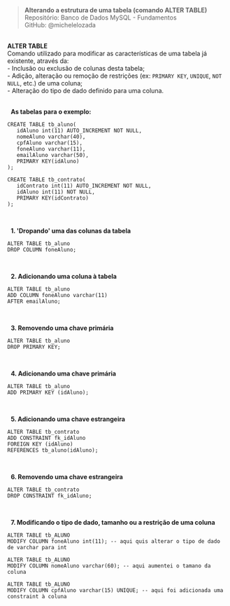 > **Alterando a estrutura de uma tabela (comando ALTER TABLE)**    
> Repositório: Banco de Dados MySQL - Fundamentos  
> GitHub: @michelelozada
&nbsp;
     
&nbsp;     
**ALTER TABLE**  
Comando utilizado para modificar as características de uma tabela já existente, através da:  
	- Inclusão ou exclusão de colunas desta tabela;  
	- Adição, alteração ou remoção de restrições (ex: `PRIMARY KEY`, `UNIQUE`, `NOT NULL`, etc.) de uma coluna;  
	- Alteração do tipo de dado definido para uma coluna.  
&nbsp;
     
&nbsp;
**As tabelas para o exemplo:**   

```mysql
CREATE TABLE tb_aluno(
   idAluno int(11) AUTO_INCREMENT NOT NULL,
   nomeAluno varchar(40),
   cpfAluno varchar(15),
   foneAluno varchar(11),
   emailAluno varchar(50),
   PRIMARY KEY(idAluno)
);
```
```mysql
CREATE TABLE tb_contrato(
   idContrato int(11) AUTO_INCREMENT NOT NULL,
   idAluno int(11) NOT NULL,
   PRIMARY KEY(idContrato)
);
```
&nbsp;
     
&nbsp;
**1. 'Dropando' uma das colunas da tabela**  
```mysql
ALTER TABLE tb_aluno
DROP COLUMN foneAluno;
```
&nbsp;
     
&nbsp;
**2. Adicionando uma coluna à tabela**  
```mysql
ALTER TABLE tb_aluno
ADD COLUMN foneAluno varchar(11) 
AFTER emailAluno;
```
&nbsp;
     
&nbsp;
**3. Removendo uma chave primária**  
```mysql
ALTER TABLE tb_aluno
DROP PRIMARY KEY;
```
&nbsp;
     
&nbsp;
**4. Adicionando uma chave primária**  
```mysql
ALTER TABLE tb_aluno
ADD PRIMARY KEY (idAluno);
```
&nbsp;
     
&nbsp;
**5. Adicionando uma chave estrangeira**  
```mysql
ALTER TABLE tb_contrato
ADD CONSTRAINT fk_idAluno
FOREIGN KEY (idAluno)
REFERENCES tb_aluno(idAluno);
```
&nbsp;
     
&nbsp;
**6. Removendo uma chave estrangeira**  
```mysql
ALTER TABLE tb_contrato
DROP CONSTRAINT fk_idAluno;
```
&nbsp;
     
&nbsp;
**7. Modificando o tipo de dado, tamanho ou a restrição de uma coluna**  
```mysql
ALTER TABLE tb_ALUNO
MODIFY COLUMN foneAluno int(11); -- aqui quis alterar o tipo de dado de varchar para int
```
```mysql
ALTER TABLE tb_ALUNO
MODIFY COLUMN nomeAluno varchar(60); -- aqui aumentei o tamano da coluna
```
```mysql
ALTER TABLE tb_ALUNO
MODIFY COLUMN cpfAluno varchar(15) UNIQUE; -- aqui foi adicionada uma constraint à coluna
```
